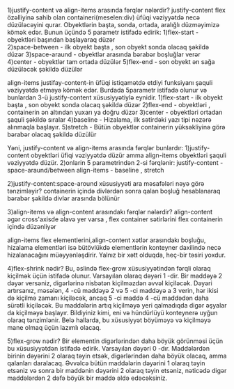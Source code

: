 1)justify-content və align-items arasında fərqlər nələrdir?
justify-content flex özəlliyinə sahib olan containeri(meselen:div) üfüqi vəziyyətdə necə düzüləcəyini qurar. Obyektlərin başta, sonda, ortada, aralığlı düzməyimizə kömək edər. Bunun üçündə 5 parametr istifadə edirik:
1)flex-start - obyektləri başından başlayaraq düzər                        
2)space-between - ilk obyekt başta , son obyekt sonda olacaq şəkildə düzər
3)space-araund - obyektlər arasında bərabər boşluğlar verər                     
4)center - obyektlər tam ortada düzülər
5)flex-end - son obyekt ən sağa düzüləcək şəkildə düzülər


align-items justifay-content-in üfüqi istiqamətdə etdiyi funksiyanı şaquli vəziyyətdə etməyə kömək edər. Burdada 5parametr istifadə olunur və bunlardan 3-ü justify-content xüsusiyyətiylə eynidir.
1)flex-start - ilk obyekt başta , son obyekt sonda olacaq şəkildə düzər
2)flex-end - obyektləri , containerin ən altından yuxarı ya doğru düzər
3)center - obyektləri  ortadan şaquli şəkildə sıralar
4)baseline - Hizalama, ilk sətirdəki yazı tipi nəzərə alınmaqla başlayır.
5)stretch - Bütün obyektlər containerin yüksəkliyinə görə bərabər olacaq şəkildə düzülür

Yəni, justify-content və align-items arasında fərqlər bunlardır:
1)justify-content obyektləri üfiqi vəziyyətdə düzür amma align-items obyektləri şaquli vəziyyətdə düzür.
2)onlarin 5 parametrindən 2-si fərqlənir: justify-content - space-araund/between  align-items - baseline , stretch

2)justify-content:space-around xüsusiyyəti ara məsafələri nəyə görə tənzimləyir?
containerin içində divlərdən sonra qalan boşluğ hesablanaraq bərabər şəkildə divlər arasında bölünür

3)align-items və align-content arasındakı fərqlər nələrdir?
align-content əgər cross'axisde əlavə yer varsa , flex container sətirlərini flex containerin içində düzənliyər

align-items flex elementlerini,align-content xətlər arasındakı boşluğu, hizalama elementləri isə bütövlükdə elementlərin konteyner daxilində necə hizalanacağını müəyyənləşdirir. Yalnız bir xətt olduqda, heç-bir təsiri yoxdur.

4)flex-shrink nədir?
Bu, əslində flex-grow xüsusiyyətindən fərqli olaraq kiçilmək üçün istifadə olunur. Varsayılan olaraq dəyəri 1 -dir. Bir maddəyə 2 dəyər versəniz, digərlərinə nisbətən kiçilməzdən əvvəl kiçiləcək. Dəyəri artırsanız, məsələn, 4 -cü maddəyə 2 və 5 -ci maddəyə a 3 verin, hər ikisi də kiçilmə zamanı kiçiləcək, ancaq 5 -ci maddə 4 -cü maddədən daha sürətli kiçiləcək. Bu maddələrin artıq kiçilməyə yeri qalmadıqda digər əşyalar da kiçilməyə başlayır. Bildiyiniz kimi, eni və hündürlüyü konteynerə uyğun olaraq tənzimlənir. Belə hallarda, bu xüsusiyyət böyüməyə və kiçilməyə mane olmaq üçün lazımlı olacaq.


5)flex-grow nədir?
Bir elementin digərlərindən daha böyük görünməsi üçün bu xüsusiyyətdən istifadə edirik. Varsayılan dəyəri 0 -dır. Maddələrdən birinin dəyərini 2 olaraq təyin etsək, digərlərindən daha böyük olacaq, amma qalanları daralacaq. Əvvəlcə bütün maddələrin dəyərini 1 olaraq təyin etsəniz və sonra bir maddənin dəyərini 2 olaraq təyin etsəniz, nəticədə digər maddələrdən 2 dəfə böyük bir maddə əldə edəcəksiniz.